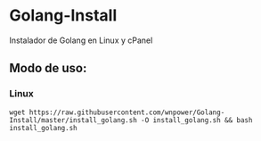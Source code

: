 # Golang-Install
Instalador de Golang en Linux y cPanel

## Modo de uso:
### Linux

    wget https://raw.githubusercontent.com/wnpower/Golang-Install/master/install_golang.sh -O install_golang.sh && bash install_golang.sh
